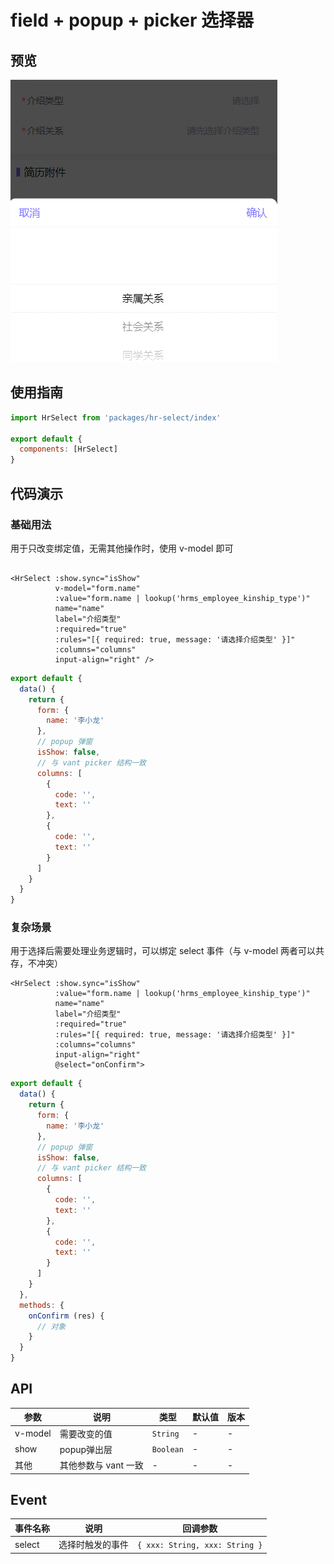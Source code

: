 # field + popup + picker 选择器

## 预览
  ![本地路径](./select.png)

## 使用指南

```javascript
import HrSelect from 'packages/hr-select/index'

export default {
  components: [HrSelect]
}
```

## 代码演示

### 基础用法

用于只改变绑定值，无需其他操作时，使用 v-model 即可
```vue

<HrSelect :show.sync="isShow"
          v-model="form.name"
          :value="form.name | lookup('hrms_employee_kinship_type')"
          name="name"
          label="介绍类型"
          :required="true"
          :rules="[{ required: true, message: '请选择介绍类型' }]"
          :columns="columns"
          input-align="right" />
```
```javascript
export default {
  data() {
    return {
      form: {
        name: '李小龙'
      },
      // popup 弹窗
      isShow: false,
      // 与 vant picker 结构一致
      columns: [
        {
          code: '',
          text: ''
        },
        {
          code: '',
          text: ''
        }
      ]
    }
  }
}
```

### 复杂场景

用于选择后需要处理业务逻辑时，可以绑定 select 事件（与 v-model 两者可以共存，不冲突）
```vue
<HrSelect :show.sync="isShow"
          :value="form.name | lookup('hrms_employee_kinship_type')"
          name="name"
          label="介绍类型"
          :required="true"
          :rules="[{ required: true, message: '请选择介绍类型' }]"
          :columns="columns"
          input-align="right"
          @select="onConfirm">
```
```javascript
export default {
  data() {
    return {
      form: {
        name: '李小龙'
      },
      // popup 弹窗
      isShow: false,
      // 与 vant picker 结构一致
      columns: [
        {
          code: '',
          text: ''
        },
        {
          code: '',
          text: ''
        }
      ]
    }
  },
  methods: {
    onConfirm (res) {
      // 对象
    }
  }
}
```


## API

<table>
  <thead>
    <tr>
      <th>参数</th>
      <th>说明</th>
      <th>类型</th>
      <th>默认值</th>
      <th>版本</th>
    </tr>
  </thead>
  <tbody>
    <tr>
      <td>v-model</td>
      <td>需要改变的值</td>
      <td><code>String</code></td>
      <td>-</td>
      <td>-</td>
    </tr>
    <tr>
      <td>show</td>
      <td>popup弹出层</td>
      <td><code>Boolean</code></td>
      <td>-</td>
      <td>-</td>
    </tr>
    <tr>
      <td>其他</td>
      <td>其他参数与 vant 一致</td>
      <td>-</td>
      <td>-</td>
      <td>-</td>
    </tr>
  </tbody>
</table>

## Event

<table>
  <thead>
    <tr>
      <th>事件名称</th>
      <th>说明</th>
      <th>回调参数</th>
    </tr>
  </thead>
  <tbody>
    <tr>
      <td>select</td>
      <td>选择时触发的事件</td>
      <td><code>{ xxx: String, xxx: String }</code></td>
    </tr>
  </tbody>
</table>